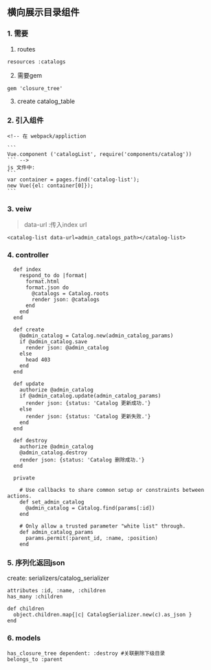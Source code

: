 ## 横向展示目录组件
### 1. 需要

  1. routes
  ```
  resources :catalogs
  ```
  2. 需要gem
  ```
  gem 'closure_tree'
  ```
  3. create catalog_table

### 2. 引入组件
    <!-- 在 webpack/appliction

    ```
    Vue.component ('catalogList', require('components/catalog'))
    ``` -->
    js 文件中:
    ```
    var container = pages.find('catalog-list');
    new Vue({el: container[0]});
    ```


### 3. veiw

  > data-url :传入index url

  ```
  <catalog-list data-url=admin_catalogs_path></catalog-list>
  ```

### 4. controller

```
  def index
    respond_to do |format|
      format.html
      format.json do
        @catalogs = Catalog.roots
        render json: @catalogs
      end
    end
  end

  def create
    @admin_catalog = Catalog.new(admin_catalog_params)
    if @admin_catalog.save
      render json: @admin_catalog
    else
      head 403
    end
  end

  def update
    authorize @admin_catalog
    if @admin_catalog.update(admin_catalog_params)
      render json: {status: 'Catalog 更新成功.'}
    else
      render json: {status: 'Catalog 更新失败.'}
    end
  end

  def destroy
    authorize @admin_catalog
    @admin_catalog.destroy
    render json: {status: 'Catalog 删除成功.'}
  end

  private

    # Use callbacks to share common setup or constraints between actions.
    def set_admin_catalog
      @admin_catalog = Catalog.find(params[:id])
    end

    # Only allow a trusted parameter "white list" through.
    def admin_catalog_params
      params.permit(:parent_id, :name, :position)
    end
```

### 5. 序列化返回json

  create: serializers/catalog_serializer

  ```
  attributes :id, :name, :children
  has_many :children

  def children
    object.children.map{|c| CatalogSerializer.new(c).as_json }
  end
  ```

### 6. models

  ```
  has_closure_tree dependent: :destroy #关联删除下级目录
  belongs_to :parent
  ```
